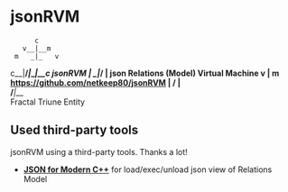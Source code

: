 # jsonRVM

          c
       v__|__m
     m   _|_   v
  c__|__/_|_\__|__c  jsonRVM
     |  \_|_/  |     json Relations (Model) Virtual Machine
     v    |    m     https://github.com/netkeep80/jsonRVM
        __|__
       /  |  \
      /___|___\
Fractal Triune Entity

## Used third-party tools

jsonRVM using a third-party tools. Thanks a lot!

- [**JSON for Modern C++**](https://github.com/nlohmann/json) for load/exec/unload json view of Relations Model
